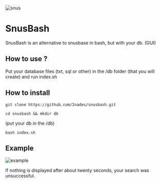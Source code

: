 ![snus](https://i.ibb.co/qCCRxSm/snus2.png)
# SnusBash
SnusBash is an alternative to snusbase in bash, but with your db. (GUI)

## How to use ?
Put your database files (txt, sql or other) in the /db folder (that you will create)
and run index.sh

## How to install

`git clone https://github.com/Inades/snusbash.git`

`cd snusbash && mkdir db`

(put your db in the /db)

`bash index.sh`

## Example

![example](https://s12.gifyu.com/images/St4HH.gif)

If nothing is displayed after about twenty seconds, your search was unsuccessful.
